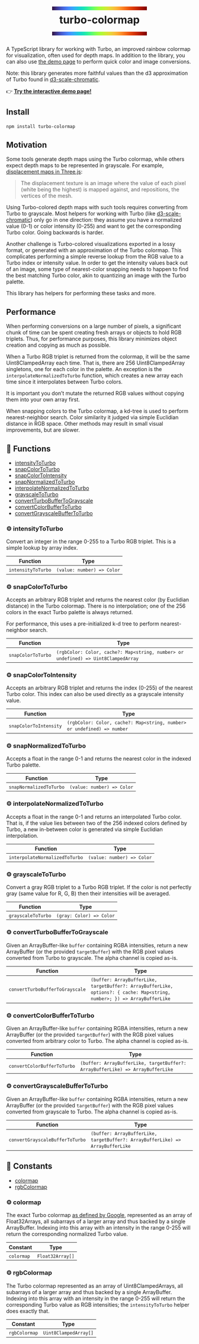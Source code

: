 <div align="center">

# <img src="./demo/public/turbo.png" width="256" height="10" alt="" valign="middle"> <br> turbo-colormap <br> <img src="./demo/public/turbo.png" width="256" height="10" alt="" valign="middle">

</div>

A TypeScript library for working with Turbo, an improved rainbow colormap for
visualization, often used for depth maps. In addition to the library, you can
also use [the demo page](https://exogen.github.io/turbo-colormap/) to perform
quick color and image conversions.

Note: this library generates more faithful values than the d3 approximation of
Turbo found in [d3-scale-chromatic](https://github.com/d3/d3-scale-chromatic).

👉 **[Try the interactive demo page!](https://exogen.github.io/turbo-colormap/)**

## Install

```sh
npm install turbo-colormap
```

## Motivation

Some tools generate depth maps using the Turbo colormap, while others expect
depth maps to be represented in grayscale. For example, [displacement maps in Three.js](https://threejs.org/docs/#api/en/materials/MeshStandardMaterial.displacementMap):

> The displacement texture is an image where the value of each pixel (white
> being the highest) is mapped against, and repositions, the vertices of the
> mesh.

Using Turbo-colored depth maps with such tools requires converting from Turbo
to grayscale. Most helpers for working with Turbo (like [d3-scale-chromatic](https://github.com/d3/d3-scale-chromatic))
only go in one direction: they assume you have a normalized value (0-1) or
color intensity (0-255) and want to get the corresponding Turbo color. Going
backwards is harder.

Another challenge is Turbo-colored visualizations exported in a lossy format,
or generated with an approximation of the Turbo colormap. This complicates
performing a simple reverse lookup from the RGB value to a Turbo index or
intensity value. In order to get the intensity values back out of an image,
some type of nearest-color snapping needs to happen to find the best matching
Turbo color, akin to quantizing an image with the Turbo palette.

This library has helpers for performing these tasks and more.

## Performance

When performing conversions on a large number of pixels, a significant chunk of
time can be spent creating fresh arrays or objects to hold RGB triplets. Thus,
for performance purposes, this library minimizes object creation and copying as
much as possible.

When a Turbo RGB triplet is returned from the colormap, it will be the same
Uint8ClampedArray each time. That is, there are 256 Uint8ClampedArray
singletons, one for each color in the palette. An exception is the
`interpolateNormalizedToTurbo` function, which creates a new array each time
since it interpolates between Turbo colors.

It is important you don’t mutate the returned RGB values without copying them
into your own array first.

When snapping colors to the Turbo colormap, a kd-tree is used to perform
nearest-neighbor search. Color similarity it judged via simple Euclidian
distance in RGB space. Other methods may result in small visual improvements,
but are slower.

<!-- TSDOC_START -->

## :toolbox: Functions

- [intensityToTurbo](#gear-intensitytoturbo)
- [snapColorToTurbo](#gear-snapcolortoturbo)
- [snapColorToIntensity](#gear-snapcolortointensity)
- [snapNormalizedToTurbo](#gear-snapnormalizedtoturbo)
- [interpolateNormalizedToTurbo](#gear-interpolatenormalizedtoturbo)
- [grayscaleToTurbo](#gear-grayscaletoturbo)
- [convertTurboBufferToGrayscale](#gear-convertturbobuffertograyscale)
- [convertColorBufferToTurbo](#gear-convertcolorbuffertoturbo)
- [convertGrayscaleBufferToTurbo](#gear-convertgrayscalebuffertoturbo)

### :gear: intensityToTurbo

Convert an integer in the range 0-255 to a Turbo RGB triplet. This is a
simple lookup by array index.

| Function | Type |
| ---------- | ---------- |
| `intensityToTurbo` | `(value: number) => Color` |

### :gear: snapColorToTurbo

Accepts an arbitrary RGB triplet and returns the nearest color (by Euclidian
distance) in the Turbo colormap. There is no interpolation; one of the 256
colors in the exact Turbo palette is always returned.

For performance, this uses a pre-initialized k-d tree to perform
nearest-neighbor search.

| Function | Type |
| ---------- | ---------- |
| `snapColorToTurbo` | `(rgbColor: Color, cache?: Map<string, number> or undefined) => Uint8ClampedArray` |

### :gear: snapColorToIntensity

Accepts an arbitrary RGB triplet and returns the index (0-255) of the nearest
Turbo color. This index can also be used directly as a grayscale intensity
value.

| Function | Type |
| ---------- | ---------- |
| `snapColorToIntensity` | `(rgbColor: Color, cache?: Map<string, number> or undefined) => number` |

### :gear: snapNormalizedToTurbo

Accepts a float in the range 0-1 and returns the nearest color in the
indexed Turbo palette.

| Function | Type |
| ---------- | ---------- |
| `snapNormalizedToTurbo` | `(value: number) => Color` |

### :gear: interpolateNormalizedToTurbo

Accepts a float in the range 0-1 and returns an interpolated Turbo color.
That is, if the value lies between two of the 256 indexed colors defined by
Turbo, a new in-between color is generated via simple Euclidian interpolation.

| Function | Type |
| ---------- | ---------- |
| `interpolateNormalizedToTurbo` | `(value: number) => Color` |

### :gear: grayscaleToTurbo

Convert a gray RGB triplet to a Turbo RGB triplet. If the color is not
perfectly gray (same value for R, G, B) then their intensities will be
averaged.

| Function | Type |
| ---------- | ---------- |
| `grayscaleToTurbo` | `(gray: Color) => Color` |

### :gear: convertTurboBufferToGrayscale

Given an ArrayBuffer-like `buffer` containing RGBA intensities, return a new
ArrayBuffer (or the provided `targetBuffer`) with the RGB pixel values
converted from Turbo to grayscale. The alpha channel is copied as-is.

| Function | Type |
| ---------- | ---------- |
| `convertTurboBufferToGrayscale` | `(buffer: ArrayBufferLike, targetBuffer?: ArrayBufferLike, options?: { cache: Map<string, number>; }) => ArrayBufferLike` |

### :gear: convertColorBufferToTurbo

Given an ArrayBuffer-like `buffer` containing RGBA intensities, return a new
ArrayBuffer (or the provided `targetBuffer`) with the RGB pixel values
converted from arbitrary color to Turbo. The alpha channel is copied as-is.

| Function | Type |
| ---------- | ---------- |
| `convertColorBufferToTurbo` | `(buffer: ArrayBufferLike, targetBuffer?: ArrayBufferLike) => ArrayBufferLike` |

### :gear: convertGrayscaleBufferToTurbo

Given an ArrayBuffer-like `buffer` containing RGBA intensities, return a new
ArrayBuffer (or the provided `targetBuffer`) with the RGB pixel values
converted from grayscale to Turbo. The alpha channel is copied as-is.

| Function | Type |
| ---------- | ---------- |
| `convertGrayscaleBufferToTurbo` | `(buffer: ArrayBufferLike, targetBuffer?: ArrayBufferLike) => ArrayBufferLike` |


## :wrench: Constants

- [colormap](#gear-colormap)
- [rgbColormap](#gear-rgbcolormap)

### :gear: colormap

The exact Turbo colormap [as defined by Google](https://gist.github.com/mikhailov-work/ee72ba4191942acecc03fe6da94fc73f),
represented as an array of Float32Arrays, all subarrays of a larger array and
thus backed by a single ArrayBuffer. Indexing into this array with an
intensity in the range 0-255 will return the corresponding normalized Turbo
value.

| Constant | Type |
| ---------- | ---------- |
| `colormap` | `Float32Array[]` |

### :gear: rgbColormap

The Turbo colormap represented as an array of Uint8ClampedArrays, all
subarrays of a larger array and thus backed by a single ArrayBuffer. Indexing
into this array with an intensity in the range 0-255 will return the
corresponding Turbo value as RGB intensities; the `intensityToTurbo`
helper does exactly that.

| Constant | Type |
| ---------- | ---------- |
| `rgbColormap` | `Uint8ClampedArray[]` |



<!-- TSDOC_END -->
